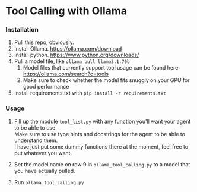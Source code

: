 # Tool Calling with Ollama

### Installation
1. Pull this repo, obviously.
2. Install Ollama. https://ollama.com/download
3. Install python. https://www.python.org/downloads/
3. Pull a model file, like `ollama pull llama3.1:70b`
   1. Model files that currently support tool usage can be found here https://ollama.com/search?c=tools
   2. Make sure to check whether the model fits snuggly on your GPU for good performance
4. Install requirements.txt with `pip install -r requirements.txt`

### Usage
1. Fill up the module `tool_list.py` with any function you'll want your agent to be able to use.<br>
Make sure to use type hints and docstrings for the agent to be able to understand them.<br>
I have just put some dummy functions there at the moment, feel free to put whatever you want.

2. Set the model name on row 9 in `ollama_tool_calling.py` to a model that you have actually pulled. 
3. Run `ollama_tool_calling.py`
